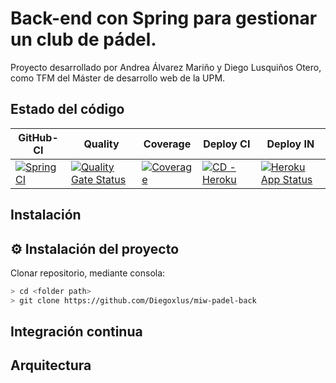 # Back-end con Spring para gestionar un club de pádel.


Proyecto desarrollado por Andrea Álvarez Mariño y Diego Lusquiños Otero, como TFM del Máster de desarrollo web de la UPM.


## Estado del código
| GitHub-CI |Quality  | Coverage | Deploy CI | Deploy IN |
|-|-|-|-|-|
|[![Spring CI](https://github.com/Diegoxlus/miw-padel-back/actions/workflows/actions-config.yml/badge.svg)](https://github.com/Diegoxlus/miw-padel-back/actions/workflows/actions-config.yml) | [![Quality Gate Status](https://sonarcloud.io/api/project_badges/measure?project=Diegoxlus_miw-padel-back&metric=alert_status)](https://sonarcloud.io/dashboard?id=Diegoxlus_miw-padel-back) | [![Coverage](https://sonarcloud.io/api/project_badges/measure?project=Diegoxlus_miw-padel-back&metric=coverage)](https://sonarcloud.io/dashboard?id=Diegoxlus_miw-padel-back) | [![CD - Heroku](https://github.com/Diegoxlus/miw-padel-back/actions/workflows/deploy.yml/badge.svg)](https://github.com/Diegoxlus/miw-padel-back/actions/workflows/deploy.yml) | [![Heroku App Status](http://heroku-shields.herokuapp.com/miw-padel-back)](https://miw-padel-back.herokuapp.com) |

## Instalación

## :gear: Instalación del proyecto
Clonar repositorio, mediante consola:
```sh
> cd <folder path>
> git clone https://github.com/Diegoxlus/miw-padel-back
```


## Integración continua



## Arquitectura

